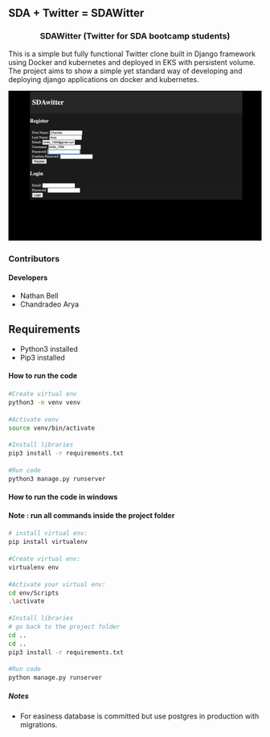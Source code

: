 ## SDA + Twitter = SDAWitter

<h3 align="center">
SDAWitter (Twitter for SDA bootcamp students)
</h3>

This is a simple but fully functional Twitter clone built in Django framework using Docker and kubernetes and deployed in EKS with persistent volume. The project aims to show a simple yet standard way of developing and deploying django applications on docker and kubernetes. 

<p align="center">
  <img src = "https://github.com/chandradeoarya/SDAWitter/blob/master/SDAWitter.gif?raw=true" width=600>
</p>

### Contributors

#### Developers
- Nathan Bell
- Chandradeo Arya

## Requirements
- Python3 installed
- Pip3 installed
#### How to run the code

```sh
#Create virtual env
python3 -m venv venv

#Activate venv
source venv/bin/activate

#Install libraries
pip3 install -r requirements.txt

#Run code
python3 manage.py runserver

```
#### How to run the code in windows 
#### Note : run all commands inside the project folder 

```sh
# install virtual env:
pip install virtualenv

#Create virtual env:
virtualenv env

#Activate your virtual env:
cd env/Scripts
.\activate

#Install libraries
# go back to the project folder 
cd .. 
cd ..
pip3 install -r requirements.txt

#Run code
python manage.py runserver

```

##### Notes
- For easiness database is committed but use postgres in production with migrations.
